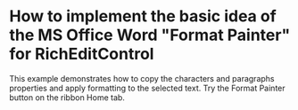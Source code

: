 # How to implement the basic idea of the MS Office Word "Format Painter" for RichEditControl


<p>This example demonstrates how to copy the characters and paragraphs properties and apply formatting to the selected text. Try the Format Painter button on the ribbon Home tab. </p>

<br/>


